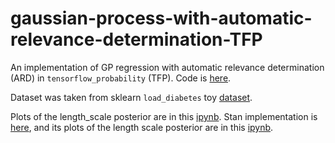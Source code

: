 # gaussian-process-with-automatic-relevance-determination-TFP

An implementation of GP regression with automatic relevance determination (ARD) in `tensorflow_probability` (TFP). Code is [here](tfp/src/GPR.py).

Dataset was taken from sklearn `load_diabetes` toy [dataset](https://scikit-learn.org/stable/modules/generated/sklearn.datasets.load_diabetes.html#sklearn.datasets.load_diabetes).

Plots of the length_scale posterior are in this [ipynb](tfp/02_plot_length_scale_ard.ipynb). Stan implementation is [here](stan), and its plots of the length scale posterior are in this [ipynb](stan/03_plot_length_scale_ard.ipynb).